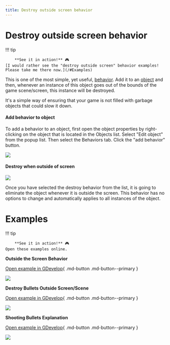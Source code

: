 ```yaml
---
title: Destroy outside screen behavior
---
```

# Destroy outside screen behavior

!!! tip
    
        **See it in action!** 🎮  
    [I would rather see the "destroy outside screen" behavior examples! Please take me there now.](/#Examples)
    

This is one of the most simple, yet useful, [behavior](/gdevelop5/behaviors).  Add it to an [object](/gdevelop5/objects) and then, whenever an instance of this object goes out of the bounds of the game scene/screen, this instance will be destroyed.

It's a simple way of ensuring that your game is not filled with garbage objects that could slow it down.

####  Add behavior to object 

To add a behavior to an object, first open the object properties by right-clicking on the object that is located in the Objects list. Select "Edit object" from the popup list. Then select the Behaviors tab. Click the "add behavior" button. 

![](/gdevelop5/behaviors/addbehavior.jpg)

####  Destroy when outside of screen 
![](/gdevelop5/behaviors/destroy-outside-screen-behavior-inlist.png)

Once you have selected the destroy behavior from the list, it is going to eliminate the object whenever it is outside the screen. This behavior has no options to change and automatically applies to all instances of the object. 



# Examples

!!! tip
    
        **See it in action!** 🎮  
    Open these examples online.

**Outside the Screen Behavior**

[Open example in GDevelop](https://editor.gdevelop.io/?project=example://space-shooter){ .md-button .md-button--primary }

[![](/gdevelop5/behaviors/outsidescreenbehaviorspaceshooter.png)](https://editor.gdevelop.io/?project=example://space-shooter)

  

**Destroy Bullets Outside Screen/Scene**

[Open example in GDevelop](https://editor.gdevelop.io/?project=example://shoot-bullets){ .md-button .md-button--primary }

[![](/gdevelop5/behaviors/outsidescreendestroybullets.png)](https://editor.gdevelop.io/?project=example://shoot-bullets)

  

**Shooting Bullets Explanation**

[Open example in GDevelop](https://editor.gdevelop.io/?project=example://shooting-bullets-explanation){ .md-button .md-button--primary }

[![](/gdevelop5/behaviors/bulletshootingexplanationexample.png)](https://editor.gdevelop.io/?project=example://shooting-bullets-explanation)